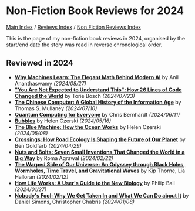 # Non-Fiction Book Reviews for 2024

[Main Index](../../../README.md) / [Reviews Index](../../README.md) / [Non Fiction Reviews Index](../README.md)

This is the page of my non-fiction book reviews in 2024, organised by the start/end date the story was read in reverse chronological order.

## Reviewed in 2024

- [**Why Machines Learn: The Elegant Math Behind Modern AI**](20240827-WhyMachinesLearn.md) by Anil Ananthaswamy *(2024/08/27)*
- [**"You Are Not Expected to Understand This": How 26 Lines of Code Changed the World**](20240723-NotExpectedUnderstandThis.md) by Torie Bosch *(2024/07/23)*
- [**The Chinese Computer: A Global History of the Information Age**](20240710-ChineseComputer.md) by Thomas S. Mullaney *(2024/07/10)*
- [**Quantum Computing for Everyone**](20240611-QuantumComputingEveryone.md) by Chris Bernhardt *(2024/06/11)*
- [**Bubbles**](20240516-Bubbles.md) by Helen Czerski *(2024/05/16)*
- [**The Blue Machine: How the Ocean Works**](20240508-BlueMachine.md) by Helen Czerski *(2024/05/08)*
- [**Crossings: How Road Ecology Is Shaping the Future of Our Planet**](20240429-Crossings.md) by Ben Goldfarb *(2024/04/29)*
- [**Nuts and Bolts: Seven Small Inventions That Changed the World in a Big Way**](20240222-NutsBolts.md) by Roma Agrawal *(2024/02/22)*
- [**The Warped Side of Our Universe: An Odyssey through Black Holes, Wormholes, Time Travel, and Gravitational Waves**](20240212-WarpedSideOurUniverse.md) by Kip Thorne, Lia Halloran *(2024/02/12)*
- [**How Life Works: A User's Guide to the New Biology**](20240127-HowLifeWorks.md) by Philip Ball *(2024/01/27)*
- [**Nobody's Fool: Why We Get Taken In and What We Can Do about It**](20240108-NobodysFool.md) by Daniel Simons, Christopher Chabris *(2024/01/08)*
